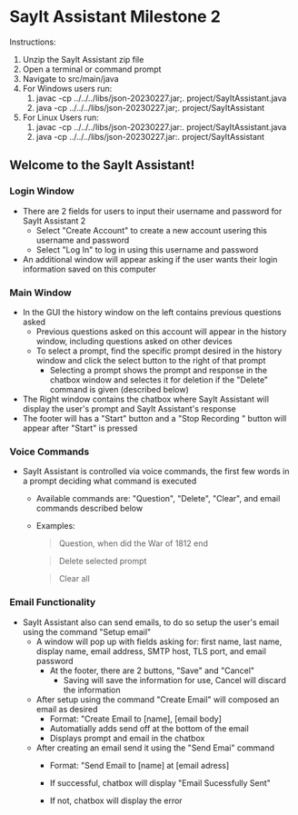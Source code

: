 # SayIt Assistant Milestone 2

Instructions:
1. Unzip the SayIt Assistant zip file
2. Open a terminal or command prompt
2. Navigate to src/main/java
3. For Windows users run:
    1. javac -cp ../../../libs/json-20230227.jar;. project/SayItAssistant.java
    2. java -cp ../../../libs/json-20230227.jar;. project/SayItAssistant
4. For Linux Users run:
    1. javac -cp ../../../libs/json-20230227.jar:. project/SayItAssistant.java
    2. java -cp ../../../libs/json-20230227.jar:. project/SayItAssistant

## Welcome to the SayIt Assistant!
### Login Window
- There are 2 fields for users to input their username and password for SayIt Assistant 2
    - Select "Create Account" to create a new account usering this username and password
    - Select "Log In" to log in using this username and password
- An additional window will appear asking if the user wants their login information saved on this computer

### Main Window
- In the GUI the history window on the left contains previous questions asked
    - Previous questions asked on this account will appear in the history window, including questions asked on other devices
    - To select a prompt, find the specific prompt desired in the history window and click the select button to the right of that prompt
        - Selecting a prompt shows the prompt and response in the chatbox window and selectes it for deletion if the "Delete" command is given (described below)
- The Right window contains the chatbox where SayIt Assistant will display the user's prompt and SayIt Assistant's response
- The footer will has a "Start" button and a "Stop Recording " button will appear after "Start" is pressed

### Voice Commands
- SayIt Assistant is controlled via voice commands, the first few words in a prompt deciding what command is executed
    - Available commands are: "Question", "Delete", "Clear", and email commands described below

    - Examples:
        > Question, when did the War of 1812 end

        > Delete selected prompt
        
        > Clear all

### Email Functionality
- SayIt Assistant also can send emails, to do so setup the user's email using the command "Setup email"
    - A window will pop up with fields asking for: first name, last name, display name, email address, SMTP host, TLS port, and email password
        - At the footer, there are 2 buttons, "Save" and "Cancel"
            - Saving will save the information for use, Cancel will discard the information
    - After setup using the command "Create Email" will composed an email as desired
        - Format: "Create Email to [name], [email body]
        - Automatially adds send off at the bottom of the email
        - Displays prompt and email in the chatbox
    - After creating an email send it using the "Send Emai" command
        - Format: "Send Email to [name] at [email adress]

        - If successful, chatbox will display "Email Sucessfully Sent"
        - If not, chatbox will display the error